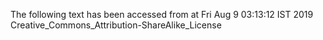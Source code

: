 The following text has been accessed from at Fri Aug 9 03:13:12 IST 2019
Creative_Commons_Attribution-ShareAlike_License
